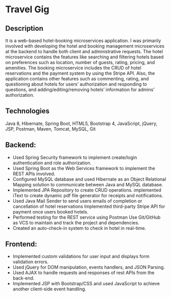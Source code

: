 # Travel Gig

## Description
It is a web-based hotel-booking microservices application.  I was primarily involved with developing the hotel and booking management microservices at the backend to handle both client and administrative requests.  The hotel microservice contains the features like searching and filtering hotels based on preferences such as location, number of guests, rating, pricing, and amenities.  The booking microservice includes the CRUD of hotel reservations and the payment system by using the Stripe API.  Also, the application contains other features such as commenting, rating, and questioning about hotels for users’ authorization and responding to questions, and adding/editing/removing hotels’ information for admins’ authorization.

## Technologies
 Java 8, Hibernate, Spring Boot, HTML5, Bootstrap 4, JavaScript, jQuery, JSP, Postman, Maven, Tomcat, MySQL, Git

## Backend:
- Used Spring Security framework to implement create/login authentication and role authorization.
- Used Spring Boot as the Web Services framework to implement the REST APIs involved.
- Configured MySQL database and used Hibernate as an Object Relational Mapping solution to communicate between Java and MySQL database.
- Implemented JPA Repository to create CRUD operations.
implemented iText to create dynamic pdf file generator for receipts and notifications.
- Used Java Mail Sender to send users emails of completion or cancellation of hotel reservations
Implemented third-party Stripe API for payment once users booked hotels.
- Performed testing for the REST service using Postman
Use Git/GitHub as VCS to maintain and track the project and dependencies.
- Created an auto-check-in system to check in hotel in real-time.

## Frontend:
- Implemented custom validations for user input and displays form validation errors.
- Used jQuery for DOM manipulation, events handlers, and JSON Parsing.
- Used AJAX to handle requests and responses of rest APIs from the back-end.
- Implemented JSP with Bootstrap/CSS and used JavaScript to achieve another client-side event handling.
